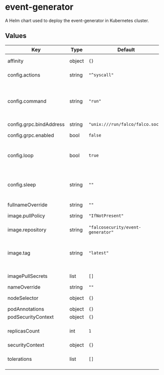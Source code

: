 # event-generator

A Helm chart used to deploy the event-generator in Kubernetes cluster.
## Values

| Key | Type | Default | Description |
|-----|------|---------|-------------|
| affinity | object | `{}` | Affinity, like the nodeSelector but with more expressive syntax. |
| config.actions | string | `"^syscall"` | Regular expression used to select the actions to be run. |
| config.command | string | `"run"` | The event-generator accepts two commands (run, test): run: runs actions. test: runs and tests actions. For more info see: https://github.com/falcosecurity/event-generator. |
| config.grpc.bindAddress | string | `"unix:///run/falco/falco.sock"` | Path to the Falco grpc socket. |
| config.grpc.enabled | bool | `false` | Set it to true if you are deploying in "test" mode. |
| config.loop | bool | `true` | Runs in a loop the actions. If set to "true" the event-generator is deployed using a k8s deployment otherwise a k8s job. |
| config.sleep | string | `""` | The length of time to wait before running an action. Non-zero values should contain a corresponding time unit (e.g. 1s, 2m, 3h). A value of zero means no sleep. (default 100ms) |
| fullnameOverride | string | `""` | Used to override the chart full name. |
| image.pullPolicy | string | `"IfNotPresent"` | Pull policy for the event-generator image |
| image.repository | string | `"falcosecurity/event-generator"` | Repository from where the image is pulled. |
| image.tag | string | `"latest"` | Images' tag to select a development/custom version of event-generator instead of a release. Overrides the image tag whose default is the chart appVersion. |
| imagePullSecrets | list | `[]` | Secrets used to pull the image from a private repository. |
| nameOverride | string | `""` | Used to override the chart name. |
| nodeSelector | object | `{}` | Selectors to choose a given node where to run the pods. |
| podAnnotations | object | `{}` | Annotations to be added to the pod. |
| podSecurityContext | object | `{}` | Security context for the pod. |
| replicasCount | int | `1` | Number of replicas of the event-generator (meaningful when installed as a deployment). |
| securityContext | object | `{}` | Security context for the containers. |
| tolerations | list | `[]` | Tolerations to allow the pods to be scheduled on nodes whose taints the pod tolerates. |

